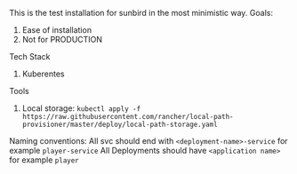 This is the test installation for sunbird in the most minimistic way.
Goals:
1. Ease of installation
2. Not for PRODUCTION


Tech Stack
1. Kuberentes

Tools
1. Local storage:
    `kubectl apply -f https://raw.githubusercontent.com/rancher/local-path-provisioner/master/deploy/local-path-storage.yaml`
    
    
Naming conventions:
All svc should end with `<deployment-name>-service` for example `player-service`
All Deployments should have `<application name>` for example `player`
